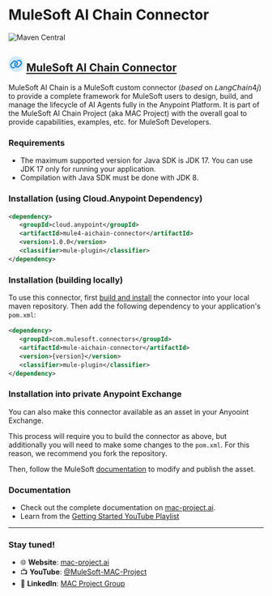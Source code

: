 
# MuleSoft AI Chain Connector
![Maven Central](https://img.shields.io/maven-central/v/cloud.anypoint/mule-ai-chain-connector)


## <img src="icon/icon.svg" width="6%" alt="banner">   [MuleSoft AI Chain Connector](https://mac-project.ai/docs/mulechain-ai)

MuleSoft AI Chain is a MuleSoft custom connector (𝘣𝘢𝘴𝘦𝘥 on 𝘓𝘢𝘯𝘨𝘊𝘩𝘢𝘪𝘯4𝘫) to provide a complete framework for MuleSoft users to design, build, and manage the lifecycle of AI Agents fully in the Anypoint Platform. It is part of the MuleSoft AI Chain Project (aka MAC Project) with the overall goal to provide capabilities, examples, etc. for MuleSoft Developers.

### Requirements

- The maximum supported version for Java SDK is JDK 17. You can use JDK 17 only for running your application.
- Compilation with Java SDK must be done with JDK 8.

### Installation (using Cloud.Anypoint Dependency)

```xml
<dependency>
   <groupId>cloud.anypoint</groupId>
   <artifactId>mule4-aichain-connector</artifactId>
   <version>1.0.0</version>
   <classifier>mule-plugin</classifier>
</dependency>
```

### Installation (building locally)

To use this connector, first [build and install](https://mac-project.ai/docs/mulechain-ai/getting-started) the connector into your local maven repository. 
Then add the following dependency to your application's `pom.xml`:

```xml
<dependency>
   <groupId>com.mulesoft.connectors</groupId>
   <artifactId>mule-aichain-connector</artifactId>
   <version>{version}</version>
   <classifier>mule-plugin</classifier>
</dependency>
```

### Installation into private Anypoint Exchange

You can also make this connector available as an asset in your Anyooint Exchange.

This process will require you to build the connector as above, but additionally you will need
to make some changes to the `pom.xml`.  For this reason, we recommend you fork the repository.

Then, follow the MuleSoft [documentation](https://docs.mulesoft.com/exchange/to-publish-assets-maven) to modify and publish the asset.


### Documentation
- Check out the complete documentation on [mac-project.ai](https://mac-project.ai/docs/mulechain-ai).
- Learn from the [Getting Started YouTube Playlist](https://www.youtube.com/playlist?list=PLnuJGpEBF6ZAV1JfID1SRKN6OmGORvgv6)

---

### Stay tuned!

- 🌐 **Website**: [mac-project.ai](https://mac-project.ai)
- 📺 **YouTube**: [@MuleSoft-MAC-Project](https://www.youtube.com/@MuleSoft-MAC-Project)
- 💼 **LinkedIn**: [MAC Project Group](https://lnkd.in/gW3eZrbF)
